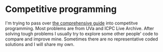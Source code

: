 # Competitive programming
I'm trying to pass over [the comprehensive guide](http://www.comp.nus.edu.sg/~stevenha/myteaching/competitive_programming/cp1.pdf) into competitve programming.
Most problems are from UVa and ICPC Live Archive. After solving tough problems I usually try to explore some other people' code to compare and improve mine. Sometimes there are no representative coded solutions and I will share my own.
